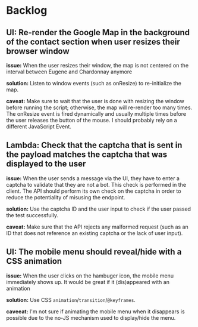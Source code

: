 # Backlog

## UI: Re-render the Google Map in the background of the contact section when user resizes their browser window

**issue:** When the user resizes their window, the map is not centered on the interval between Eugene and Chardonnay anymore

**solution:** Listen to window events (such as onResize) to re-initialize the map.

**caveat:** Make sure to wait that the user is done with resizing the window before running the script; otherwise, the map will re-render too many times. The onResize event is fired dynamically and usually multiple times before the user releases the button of the mouse. I should probably rely on a different JavaScript Event.

## Lambda: Check that the captcha that is sent in the payload matches the captcha that was displayed to the user

**issue:** When the user sends a message via the UI, they have to enter a captcha to validate that they are not a bot. This check is performed in the client. The API should perform its own check on the captcha in order to reduce the potentiality of misusing the endpoint.

**solution:** Use the captcha ID and the user input to check if the user passed the test successfully.

**caveat:** Make sure that the API rejects any malformed request (such as an ID that does not reference an existing captcha or the lack of user input).

## UI: The mobile menu should reveal/hide with a CSS animation

**issue:** When the user clicks on the hambuger icon, the mobile menu immediately shows up. It would be great if it (dis)appeared with an animation

**solution:** Use CSS `animation`/`transition`/`@keyframes`.

**caveeat:** I'm not sure if animating the mobile menu when it disappears is possible due to the no-JS mechanism used to display/hide the menu.

